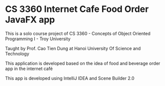 # CS 3360 Internet Cafe Food Order JavaFX app
This is a solo course project of CS 3360 - Concepts of Object Oriented Programming I - Troy University

Taught by Prof. Cao Tien Dung at Hanoi University Of Science and Technology

This application is developed based on the idea of food and beverage order app in the internet café

This app is developed using IntelliJ IDEA and Scene Builder 2.0
